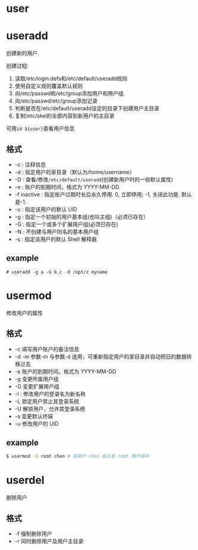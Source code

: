 # user

# useradd
创建新的用户.

创建过程:
1. 读取/etc/login.defs和/etc/default/useradd规则
1. 使用自定义规则覆盖默认规则
1. 向/etc/passwd和/etc/group添加用户和用户组.
1. 向/etc/passwd/etc/group添加记录
1. 判断是否在/etc/default/useradd设定的目录下创建用户主目录
1. 复制/etc/skel的全部内容到新用户的主目录

可用`id ${user}`查看用户信息

## 格式
- -c : 注释信息
- -d : 指定用户的家目录（默认为/home/username）
- -D : 查看/修改`/etc/default/useradd`(创建新用户时的一些默认属性)
- -e : 账户的到期时间，格式为 YYYY-MM-DD. 
- -f inactive : 指定账户过期时长后永久停用. 0, 立即停用; -1, 关闭此功能. 默认是-1.
- -u : 指定该用户的默认 UID 
- -g : 指定一个初始的用户基本组(也叫主组)（必须已存在）
- -G : 指定一个或多个扩展用户组(必须已存在)
- -N : 不创建与用户同名的基本用户组
- -s : 指定该用户的默认 Shell 解释器

## example
```
# useradd -g a -G b,c -d /opt/z myname
```

# usermod
修改用户的属性

## 格式
- -c 填写用户账户的备注信息
- -d -m 参数-m 与参数-d 连用，可重新指定用户的家目录并自动把旧的数据转移过去
- -e 账户的到期时间，格式为 YYYY-MM-DD 
- -g 变更所属用户组
- -G 变更扩展用户组
- -l : 修改用户的登录名为新名称
- -L 锁定用户禁止其登录系统
- -U 解锁用户，允许其登录系统
- -s 变更默认终端
- -u 修改用户的 UID 

## example
```sh
$ usermod -G root chen # 将用户 chen 加入到 root 用户组中
```

# userdel
删除用户

## 格式
- -f 强制删除用户
- -r 同时删除用户及用户主目录